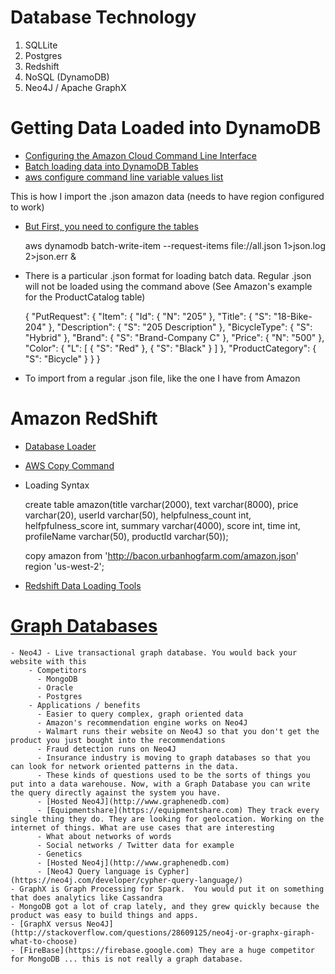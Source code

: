 
# Database Technology

1. SQLLite
2. Postgres
3. Redshift
4. NoSQL (DynamoDB)
5. Neo4J / Apache GraphX

# Getting Data Loaded into DynamoDB

* [Configuring the Amazon Cloud Command Line Interface](http://docs.aws.amazon.com/cli/latest/userguide/cli-chap-welcome.html)
* [Batch loading data into DynamoDB Tables](http://docs.aws.amazon.com/amazondynamodb/latest/developerguide/SampleData.LoadData.html)
* [aws configure command line variable values list](http://docs.aws.amazon.com/cli/latest/topic/config-vars.html)

This is how I import the .json amazon data (needs to have region configured to work)

* [But First, you need to configure the tables](http://docs.aws.amazon.com/amazondynamodb/latest/developerguide/SampleData.CreateTables.html)

    aws dynamodb batch-write-item --request-items file://all.json 1>json.log 2>json.err &

* There is a particular .json format for loading batch data. Regular .json will not be loaded using the command above (See Amazon's example for the ProductCatalog table)

    {
            "PutRequest": {
                "Item": {
                    "Id": {
                        "N": "205"
                    },
                    "Title": {
                        "S": "18-Bike-204"
                    },
                    "Description": {
                        "S": "205 Description"
                    },
                    "BicycleType": {
                        "S": "Hybrid"
                    },
                    "Brand": {
                        "S": "Brand-Company C"
                    },
                    "Price": {
                        "N": "500"
                    },
                    "Color": {
                        "L": [
                            {
                                "S": "Red"
                            },
                            {
                                "S": "Black"
                            }
                        ]
                    },
                    "ProductCategory": {
                        "S": "Bicycle"
                    }
                }
            }

* To import from a regular .json file, like the one I have from Amazon

# Amazon RedShift

* [Database Loader](https://blogs.aws.amazon.com/bigdata/post/Tx24VJ6XF1JVJAA/A-Zero-Administration-Amazon-Redshift-Database-Loader)
* [AWS Copy Command](http://docs.aws.amazon.com/redshift/latest/dg/r_COPY.html)

* Loading Syntax

    create table amazon(title varchar(2000), text varchar(8000), price varchar(20), userId varchar(50), helpfulness_count int, helfpfulness_score int, summary varchar(4000), score int, time int, profileName varchar(50), productId varchar(50));

    copy amazon
    from 'http://bacon.urbanhogfarm.com/amazon.json'
    region 'us-west-2';

* [Redshift Data Loading Tools](https://aws.amazon.com/redshift/partners/)

# [Graph Databases](https://neo4j.com/developer/graph-db-vs-rdbms/)

    - Neo4J - Live transactional graph database. You would back your website with this
        - Competitors
          - MongoDB
          - Oracle
          - Postgres
        - Applications / benefits
          - Easier to query complex, graph oriented data
          - Amazon's recommendation engine works on Neo4J
          - Walmart runs their website on Neo4J so that you don't get the product you just bought into the recommendations
          - Fraud detection runs on Neo4J
          - Insurance industry is moving to graph databases so that you can look for network oriented patterns in the data.
          - These kinds of questions used to be the sorts of things you put into a data warehouse. Now, with a Graph Database you can write the query directly against the system you have.
          - [Hosted Neo4J](http://www.graphenedb.com)
          - [Equipmentshare](https://equipmentshare.com) They track every single thing they do. They are looking for geolocation. Working on the internet of things. What are use cases that are interesting
          - What about networks of words
          - Social networks / Twitter data for example
          - Genetics
          - [Hosted Neo4j](http://www.graphenedb.com)
          - [Neo4J Query language is Cypher](https://neo4j.com/developer/cypher-query-language/)
    - GraphX is Graph Processing for Spark.  You would put it on something that does analytics like Cassandra
    - MongoDB got a lot of crap lately, and they grew quickly because the product was easy to build things and apps.
    - [GraphX versus Neo4J](http://stackoverflow.com/questions/28609125/neo4j-or-graphx-giraph-what-to-choose)
    - [FireBase](https://firebase.google.com) They are a huge competitor for MongoDB ... this is not really a graph database.
